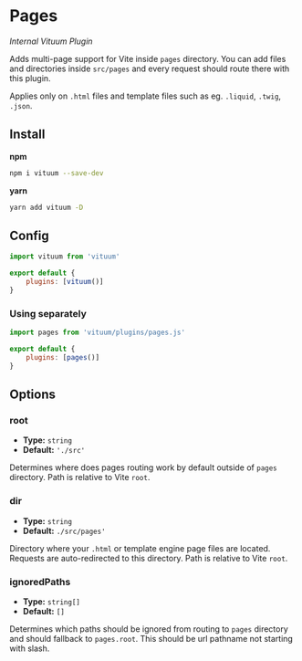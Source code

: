 # Pages
_Internal Vituum Plugin_

Adds multi-page support for Vite inside `pages` directory. You can add files and directories inside `src/pages` and every request should route there with this plugin. 

Applies only on `.html` files and template files such as eg. `.liquid`, `.twig`, `.json`.

## Install
**npm**
```bash
npm i vituum --save-dev
```
**yarn**
```bash
yarn add vituum -D
```

## Config
```javascript
import vituum from 'vituum'

export default {
    plugins: [vituum()]
}
```

### Using separately

```javascript
import pages from 'vituum/plugins/pages.js'

export default {
    plugins: [pages()]
}
```

## Options

### root

- **Type:** `string`
- **Default:** `'./src'`

Determines where does pages routing work by default outside of `pages` directory. Path is relative to Vite `root`.

### dir

- **Type:** `string`
- **Default:** `./src/pages'`

Directory where your `.html` or template engine page files are located. Requests are auto-redirected to this directory. Path is relative to Vite `root`.

### ignoredPaths

- **Type:** `string[]`
- **Default:** `[]`

Determines which paths should be ignored from routing to `pages` directory and should fallback to `pages.root`. This should be url pathname not starting with slash.
